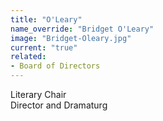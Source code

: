 ```yaml
---
title: "O'Leary"
name_override: "Bridget O'Leary"
image: "Bridget-Oleary.jpg"
current: "true"
related:
- Board of Directors
---
```


Literary Chair\
Director and Dramaturg
